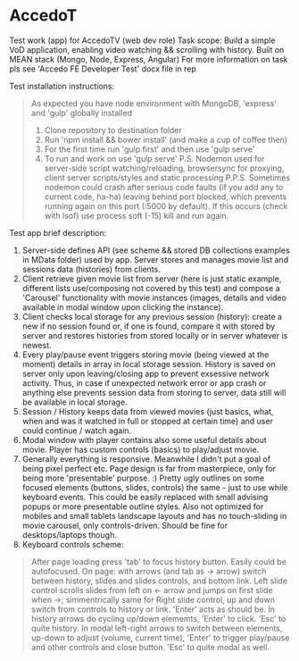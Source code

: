 # AccedoT
Test work (app) for AccedoTV (web dev role)
Task scope: Build a simple VoD application, enabling video watching && scrolling with history.
Built on MEAN stack (Mongo, Node, Express, Angular)
For more information on task pls see 'Accedo FE Developer Test' docx file in rep

Test installation instructions:
> As expected you have node environment with MongoDB, 'express' and 'gulp' globally installed
> 1. Clone repository to destination folder
> 2. Run 'npm install && bower install' (and make a cup of coffee then)
> 3. For the first time run 'gulp first' and then use 'gulp serve'
> 4. To run and work on use 'gulp serve'
> P.S. Nodemon used for server-side script watching/reloading, browsersync for proxying, client server scripts/styles and static processing
> P.P.S. Sometimes nodemon could crash after serious code faults (if you add any to current code, ha-ha) leaving behind port blocked, which prevents running again on this port (:5000 by default). If this occurs (check with lsof) use process soft (-15) kill and run again.

Test app brief description:

1. Server-side defines API (see scheme && stored DB collections examples in MData folder) used by app. Server stores and manages movie list and sessions data (histories) from clients.
2. Client retrieve given movie list from server (here is just static example, different lists use/composing not covered by this test) and compose a 'Carousel' functionality with movie instances (images, details and video available in modal window upon clicking the instance).
3. Client checks local storage for any previous session (history): create a new if no session found or, if one is found, compare it with stored by server and restores histories from stored locally or in server whatever is newest.
4. Every play/pause event triggers storing movie (being viewed at the moment) details in array in local storage session. History is saved on server only upon leaving/closing app to prevent exsessive network activity. Thus, in case if unexpected network error or app crash or anything else prevents session data from storing to server, data still will be available in local storage.
5. Session / History keeps data from viewed movies (just basics, what, when and was it watched in full or stopped at certain time) and user could continue / watch again.
6. Modal window with player contains also some useful details about movie. Player has custom controls (basics) to play/adjust movie.
7. Generally everything is responsive. Meanwhile I didn't put a goal of being pixel perfect etc. Page design is far from masterpiece, only for being more 'presentable' purpose. :) Pretty ugly outlines on some focused elements (buttons, slides, controls) the same - just to use while keyboard events. This could be easily replaced with small advising popups or more presentable outline styles. Also not optimized for mobiles and small tablets landscape layouts and has no touch-sliding in movie carousel, only controls-driven.  Should be fine for desktops/laptops though.
8. Keyboard controls scheme:
> After page loading press 'tab' to focus history button. Easily could be autofocused.
> On page: with arrows (and tab as -> arrow) switch between history, slides and slides controls, and bottom link. Left slide control scrolls slides from left on <- arrow and jumps on first slide when ->; simmentrically same for Right slide control, up and down switch from controls to history or link. 'Enter' acts as should be.
> In history arrows do cycling up/down elememts, 'Enter' to click. 'Esc' to quite history.
> In modal left-right arrows to switch between elements, up-down to adjust (volume, current time), 'Enter' to trigger play/pause and other controls and close button. 'Esc' to quite modal as well.
